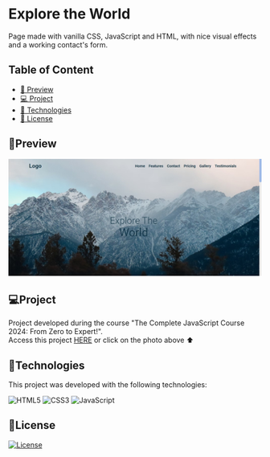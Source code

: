 #   Explore the World
Page made with vanilla CSS, JavaScript and HTML, with nice visual effects and a working contact's form.

## Table of Content

- [🔗 Preview](#preview)
- [💻 Project](#projeto)
- [🚀 Technologies](#tecnologias)
- [📝 License](#license)

## 🔗Preview

<a href="https://thaina-oliveira.github.io/Travel/"><img src="src/travel.jpeg"></a>

## 💻Project

Project developed during the course "The Complete JavaScript Course 2024: From Zero to Expert!". <br />
Access this project <a href="https://thaina-oliveira.github.io/Travel/">HERE</a> or click on the photo above ⬆️

##  🚀Technologies

This project was developed with the following technologies:

![HTML5](https://img.shields.io/badge/html5-%23E34F26.svg?style=for-the-badge&logo=html5&logoColor=white)
![CSS3](https://img.shields.io/badge/css3-%231572B6.svg?style=for-the-badge&logo=css3&logoColor=white)
![JavaScript](https://img.shields.io/badge/javascript-%23323330.svg?style=for-the-badge&logo=javascript&logoColor=%23F7DF1E)



##  📝License
[![License](https://img.shields.io/badge/license-MIT-blue.svg)](LICENSE)
